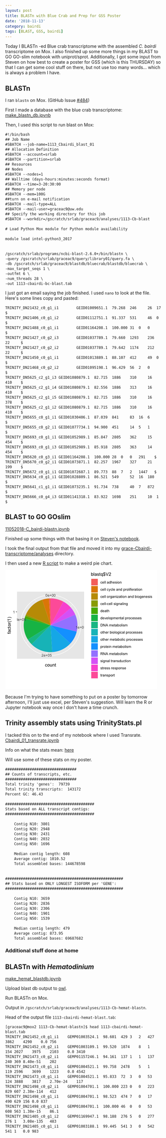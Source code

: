 ```yaml
---
layout: post
title: BLASTn with Blue Crab and Prep for GSS Poster
date: '2018-11-13'
category: bairdi
tags: [BLAST, GSS, bairdi]
---
```

Today I BLASTn -ed Blue crab transcriptome with the assembled _C. bairdi_ transcriptome on Mox. I also finished up some more things in my BLAST to GO GO-slim notebook with uniprot/sprot. Additionally, I got some input from Steven on how best to create a poster for GSS (which is this THURSDAY) so that I can get some cool stuff on there, but not use too many words... which is always a problem I have. 

## BLASTn
I ran ```blastn``` on Mox. (GitHub Issue [#484](https://github.com/RobertsLab/resources/issues/484))

First I made a database with the blue crab transcriptome:    
[make_blastn_db.ipynb](https://github.com/fish546-2018/grace-Cbairdi-transcriptome/blob/master/notebooks/make_blastn_db.ipynb)

Then, I used this script to run blast on Mox:    
```
#!/bin/bash
## Job Name
#SBATCH --job-name=1113_Cbairdi_blast_01
## Allocation Definition
#SBATCH --account=srlab
#SBATCH --partition=srlab
## Resources
## Nodes
#SBATCH --nodes=1
## Walltime (days-hours:minutes:seconds format)
#SBATCH --time=3-20:30:00
## Memory per node
#SBATCH --mem=100G
##turn on e-mail notification
#SBATCH --mail-type=ALL
#SBATCH --mail-user=graceac9@uw.edu
## Specify the working directory for this job
#SBATCH --workdir=/gscratch/srlab/graceac9/analyses/1113-Cb-blast

# Load Python Mox module for Python module availability

module load intel-python3_2017


/gscratch/srlab/programs/ncbi-blast-2.6.0+/bin/blastn \
-query /gscratch/srlab/graceac9/query/library01/query.fa \
-db /gscratch/srlab/graceac9/blastdb/bluecrab/blastdb/bluecrab \
-max_target_seqs 1 \
-outfmt 6 \
-num_threads 28 \
-out 1113-cbairdi-bc-blast.tab
```
I just got an email saying the job finished. I used ```nano``` to look at the file. Here's some lines copy and pasted:                   
```
TRINITY_DN21432_c0_g1_i1        GEID01009651.1  79.268  246     26	17     $
TRINITY_DN21406_c0_g1_i2        GEID01112751.1  91.337  531     46	0      $
TRINITY_DN21488_c0_g1_i1        GEID01164208.1  100.000 31	0	0      $
TRINITY_DN21427_c0_g2_i3        GEID01037789.1  79.660  1293    236     22     $
TRINITY_DN21427_c0_g2_i2        GEID01037789.1  79.642  1174    212     22     $
TRINITY_DN21450_c0_g1_i1        GEID01013889.1  88.107  412     49	0      $
TRINITY_DN21468_c0_g2_i2        GEID01095198.1  96.429  56	2	0      $
TRINITY_DN5625_c2_g1_i3 GEID01080879.1  82.715  1886    310     16	410    $
TRINITY_DN5625_c2_g1_i4 GEID01080879.1  82.556  1886    313     16	410    $
TRINITY_DN5625_c2_g1_i5 GEID01080879.1  82.715  1886    310     16	378    $
TRINITY_DN5625_c2_g1_i2 GEID01080879.1  82.715  1886    310     16	410    $
TRINITY_DN5655_c0_g1_i1 GEID01030406.1  87.039  841     83	16	6      $
TRINITY_DN5655_c0_g2_i1 GEID01077734.1  94.900  451     14	5	1      $
TRINITY_DN5693_c0_g1_i1 GEID01052989.1  85.847  2805    362     15	454    $
TRINITY_DN5693_c0_g1_i3 GEID01052989.1  85.918  2805    363     14	454    $
TRINITY_DN5620_c0_g3_i1 GEID01164208.1  100.000 28	0	0	291    $
TRINITY_DN5670_c0_g2_i1 GEID01073871.1  82.257  1967    327     21	199    $
TRINITY_DN5672_c0_g1_i1 GEID01072687.1  89.773  88	7	2	1447   $
TRINITY_DN5634_c0_g1_i1 GEID01028809.1  86.521  549     52	16	180    $
TRINITY_DN5641_c1_g1_i1 GEID01073235.1  91.734  738     40	7	872    $
TRINITY_DN5666_c0_g4_i3 GEID01141318.1  83.922  1698    251     10	1      $
```

## BLAST to GO GOslim
[11052018-C_bairdi-blastn.ipynb](https://github.com/fish546-2018/grace-Cbairdi-transcriptome/blob/master/notebooks/11052018-C_bairdi-blastn.ipynb)

Finished up some things with that basing it on [Steven's notebook](https://github.com/sr320/nb-2018/blob/master/C_virginica/83-blast-2-slim.ipynb).

I took the final output from that file and moved it into my [grace-Cbairdi-transcriptome/analyses](https://github.com/fish546-2018/grace-Cbairdi-transcriptome/blob/master/analyses/Blastquery-GOslim.sorted) directory. 

I then used a new [R script](https://github.com/fish546-2018/grace-Cbairdi-transcriptome/blob/master/scripts/plots.R) to make a weird pie chart. 

![img](../notebook-images/odd_pie.png)

Because I'm trying to have something to put on a poster by tomorrow afternoon, I'll just use excel, per Steven's suggestion. Will learn the R or Jupyter notebook way once I don't have a time crunch. 

## Trinity assembly stats using TrinityStats.pl 
I tacked this on to the end of my notebook where I used Transrate.     
[Cbairdi_01_transrate.ipynb](http://localhost:8888/notebooks/Documents/GitHub/grace-Cbairdi-transcriptome/notebooks/Cbairdi_01_transrate.ipynb)    

Info on what the stats mean: [here](https://github.com/trinityrnaseq/trinityrnaseq/wiki/Transcriptome-Contig-Nx-and-ExN50-stats)

Will use some of these stats on my poster. 

```
################################
## Counts of transcripts, etc.
################################
Total trinity 'genes':	79739
Total trinity transcripts:	143172
Percent GC: 46.43

########################################
Stats based on ALL transcript contigs:
########################################

	Contig N10: 3801
	Contig N20: 2948
	Contig N30: 2431
	Contig N40: 2032
	Contig N50: 1696

	Median contig length: 608
	Average contig: 1010.52
	Total assembled bases: 144678598


#####################################################
## Stats based on ONLY LONGEST ISOFORM per 'GENE':
#####################################################

	Contig N10: 3659
	Contig N20: 2836
	Contig N30: 2306
	Contig N40: 1901
	Contig N50: 1539

	Median contig length: 479
	Average contig: 873.95
	Total assembled bases: 69687682
  ```
  
  ### Additional stuff done at home
  ## BLASTn with _Hematodinium_
  [make_hemat_blastdb.ipynb](https://github.com/fish546-2018/grace-Cbairdi-transcriptome/blob/master/notebooks/make_hemat_blastdb.ipynb)
  
  Upload blast db output to [owl](http://owl.fish.washington.edu/scaphapoda/grace/Crab-project/hemat_blastdb/).
  
  Run BLASTn on Mox. 
  
  Output in ```/gscratch/srlab/graceac9/analyses/1113-Cb-hemat-blastn```. 
  
  Head of the output file ```1113-cbairdi-hemat-blast.tab```:     
  ```
  [graceac9@mox2 1113-Cb-hemat-blastn]$ head 1113-cbairdi-hemat-blast.tab 
TRINITY_DN21452_c0_g1_i1	GEMP01003524.1	98.601	429	3	2	427	3862	4290	0.0	756
TRINITY_DN21452_c0_g2_i1	GEMP01003109.1	99.520	1874	8	1	154	2027	3975	2103	0.0	3410
TRINITY_DN21473_c0_g2_i1	GEMP01157246.1	94.161	137	1	1	137	240	369	8.40e-51	202
TRINITY_DN21473_c0_g1_i1	GEMP01004521.1	99.758	2478	5	1	119	2596	3699	1223	0.0	4542
TRINITY_DN21473_c0_g1_i1	GEMP01004521.1	95.833	72	3	0	53	124	3888	3817	2.70e-24	117
TRINITY_DN21498_c0_g2_i1	GEMP01004701.1	100.000	223	0	0	223	829	607	2.38e-114	412
TRINITY_DN21498_c0_g1_i1	GEMP01004701.1	98.523	474	7	0	17	490	629	156	0.0	837
TRINITY_DN21498_c0_g1_i1	GEMP01004701.1	100.000	46	0	0	53	608	563	1.38e-15	86.1
TRINITY_DN21405_c0_g1_i2	GEMP01169947.1	98.188	276	5	0	277	276	1	3.08e-135	483
TRINITY_DN21405_c0_g1_i1	GEMP01003188.1	99.445	541	3	0	542	541	1	0.0	983
```
  
  
